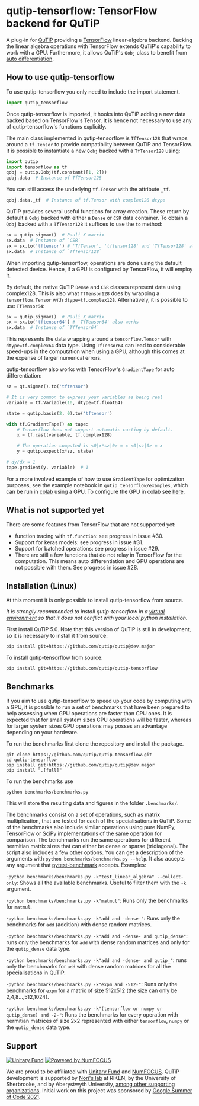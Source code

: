 
qutip-tensorflow: TensorFlow backend for QuTiP
==============================================

A plug-in for [QuTiP](https://qutip.org) providing a [TensorFlow](https://www.tensorflow.org/) linear-algebra backend.
Backing the linear algebra operations with TensorFlow extends QuTiP's
capability to work with a GPU. Furthermore, it allows QuTiP's `Qobj` class to
benefit from [auto differentiation](https://www.tensorflow.org/guide/autodiff).

How to use qutip-tensorflow
---------------------------

To use qutip-tensorflow you only need to include the import statement.
```python
import qutip_tensorflow
```
Once qutip-tensorflow is imported, it hooks into QuTiP adding a new data backed
based on TensorFlow's Tensor. It is hence not necessary to use any of
qutip-tensorflow's functions explicitly.

The main class implemented in qutip-tensorflow is `TfTensor128` that
wraps around a `tf.Tensor` to provide compatibility between QuTiP and TensorFlow.
It is possible to instantiate a new `Qobj` backed with a `TfTensor128` using:
```python
import qutip
import tensorflow as tf
qobj = qutip.Qobj(tf.constant([1, 2]))
qobj.data  # Instance of TfTensor128
```

You can still access the underlying `tf.Tensor` with the attribute `_tf`.
```python
qobj.data._tf  # Instance of tf.Tensor with complex128 dtype
```

QuTiP provides several useful functions for array creation. These return by
default a `Qobj` backed with either a `Dense` or `CSR` data container. To
obtain a `Qobj` backed with a `TfTensor128` it suffices to use the `to` method:
```python
sx = qutip.sigmax()  # Pauli X matrix
sx.data  # Instance of `CSR`
sx = sx.to('tftensor') # 'TfTensor', 'tftensor128' and 'TfTensor128' also works
sx.data  # Instance of `TfTensor128`
```

When importing qutip-tensorflow, operations are done using the default detected
device. Hence, if a GPU is configured by TensorFlow, it will employ it.

By default, the native QuTiP `Dense` and `CSR` classes represent data using
complex128. This is also what `TfTensor128` does by wrapping a
`tensorflow.Tensor` with `dtype=tf.complex128`. Alternatively, it is possible
to use `TfTensor64`:
```python
sx = qutip.sigmax()  # Pauli X matrix
sx = sx.to('tftensor64') # 'TfTensor64' also works
sx.data  # Instance of `TfTensor64`
```
This represents the data wrapping around a `tensorflow.Tensor` with
`dtype=tf.complex64` data type. Using `TfTensor64` can lead to considerable
speed-ups in the computation when using a GPU, although this comes at the
expense of larger numerical errors. 

qutip-tensorflow also works with TensorFlow's `GradientTape` for auto
differentiation:
```python
sz = qt.sigmaz().to('tftensor')

# It is very common to express your variables as being real
variable = tf.Variable(10, dtype=tf.float64)

state = qutip.basis(2, 0).to('tftensor')

with tf.GradientTape() as tape:
    # Tensorflow does not support automatic casting by default.
    x = tf.cast(variable, tf.complex128)

    # The operation computed is <0|x*sz|0> = x <0|sz|0> = x
    y = qutip.expect(x*sz, state)

# dy/dx = 1
tape.gradient(y, variable)  # 1
```

For a more involved example of how to use `GradientTape` for optimization
purposes, see the example notebook in `qutip_tensorflow/examples`, which can be
run in [colab](https://colab.research.google.com/) using a GPU. To configure
the GPU in colab see [here](https://colab.research.google.com/notebooks/gpu.ipynb).

What is not supported yet
-------------------------

There are some features from TensorFlow that are not supported yet:
- function tracing with `tf.function`: see progress in issue #30.
- Support for keras models: see progress in issue #31.
- Support for batched operations: see progress in issue #29.
- There are still a few functions that do not relay in TensorFlow for the
  computation. This means auto differentiation and GPU operations are not
  possible with them. See progress in issue #28.


Installation (Linux)
--------------------

At this moment it is only possible to install qutip-tensorflow from source.

_It is strongly recommended to install qutip-tensorflow in  a [virtual
environment](https://docs.python.org/3/tutorial/venv.html) so that it does not
conflict with your local python installation._

First install QuTiP 5.0. Note that this version of QuTiP is still in
development, so it is necessary to install it from source:
```
pip install git+https://github.com/qutip/qutip@dev.major
```
To install qutip-tensorflow from source:
```
pip install git+https://github.com/qutip/qutip-tensorflow
```

Benchmarks
----------

If you aim to use qutip-tensorflow to speed up your code by computing with a
GPU, it is possible to run a set of benchmarks that have been prepared to help
assessing when GPU operations are faster than CPU ones. It is expected that for
small system sizes CPU operations will be faster, whereas for larger system
sizes GPU operations may posses an advantage depending on your hardware.

To run the benchmarks first clone the repository and install the package.
```
git clone https://github.com/qutip/qutip-tensorflow.git
cd qutip-tensorflow
pip install git+https://github.com/qutip/qutip@dev.major
pip install ".[full]"
```

To run the benchmarks use
```
python benchmarks/benchmarks.py
```

This will store the resulting data and figures in the folder `.benchmarks/`.

The benchmarks consist on a set of operations, such as matrix multiplication,
that are tested for each of the specialisations in QuTiP. Some of the
benchmarks also include similar operations using pure NumPy, TensorFlow or
SciPy implementations of the same operation for comparison. The benchmarks run
the same operations for different hermitian matrix sizes that can either be
dense or sparse (tridiagonal).  The script also includes a few other options.
You can get a description of the arguments with `python
benchmarks/benchmarks.py --help`. It also accepts any argument that
[pytest-benchmark](https://pytest-benchmark.readthedocs.io/en/latest/) accepts.
Examples:

-`python benchmarks/benchmarks.py -k"test_linear_algebra" --collect-only`:
Shows all the available benchmarks. Useful to filter them with the `-k`
argument. 

-`python benchmarks/benchmarks.py -k"matmul"`: Runs only the benchmarks for
`matmul`.

-`python benchmarks/benchmarks.py -k"add and -dense-"`: Runs only the
benchmarks for `add` (addition) with dense random matrices. 

-`python benchmarks/benchmarks.py -k"add and -dense- and qutip_dense"`: runs only the
benchmarks for `add` with dense random matrices and only for the `qutip_dense`
data type. 

-`python benchmarks/benchmarks.py -k"add and -dense- and qutip_"`: runs only the
benchmarks for `add` with dense random matrices for all the specialisations in
QuTiP. 

-`python benchmarks/benchmarks.py -k"expm and -512-"`: Runs only the
benchmarks for `expm` for a matrix of size 512x512 (the size can only be
2,4,8...,512,1024).

-`python benchmarks/benchmarks.py -k"(tensorflow or numpy or qutip_dense) and
-2-"`: Runs the benchmarks for every operation with hermitian
matrices of size 2x2 represented with either `tensorflow`, `numpy` or the
`qutip_dense` data type.


Support
-------

[![Unitary Fund](https://img.shields.io/badge/Supported%20By-UNITARY%20FUND-brightgreen.svg?style=flat)](https://unitary.fund)
[![Powered by NumFOCUS](https://img.shields.io/badge/powered%20by-NumFOCUS-orange.svg?style=flat&colorA=E1523D&colorB=007D8A)](https://numfocus.org)

We are proud to be affiliated with [Unitary Fund](https://unitary.fund) and
[NumFOCUS](https://numfocus.org).  QuTiP development is supported by [Nori's
lab](https://dml.riken.jp/) at RIKEN, by the University of Sherbrooke, and by
Aberystwyth University, [among other supporting
organizations](https://qutip.org/#supporting-organizations).  Initial work on
this project was sponsored by [Google Summer of Code
2021](https://summerofcode.withgoogle.com).


